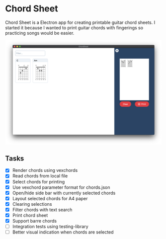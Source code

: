# Chord Sheet

Chord Sheet is a Electron app for creating printable guitar chord sheets. I started it because I wanted to print guitar chords with fingerings so practicing songs would be easier.

![Screenshot of Chord sheet](screenshots/screenshot01.png?raw=true "Screenshot")

## Tasks

- [x] Render chords using vexchords
- [x] Read chords from local file
- [x] Select chords for printing
- [x] Use vexchord parameter format for chords.json
- [x] Open/hide side bar with currently selected chords
- [x] Layout selected chords for A4 paper
- [x] Clearing selections
- [x] Filter chords with text search
- [x] Print chord sheet
- [x] Support barre chords
- [ ] Integration tests using testing-library
- [ ] Better visual indication when chords are selected
